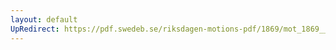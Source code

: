 ```yaml
---
layout: default
UpRedirect: https://pdf.swedeb.se/riksdagen-motions-pdf/1869/mot_1869__ak__00004/mot_1869__ak__00004_003.pdf
---
```

